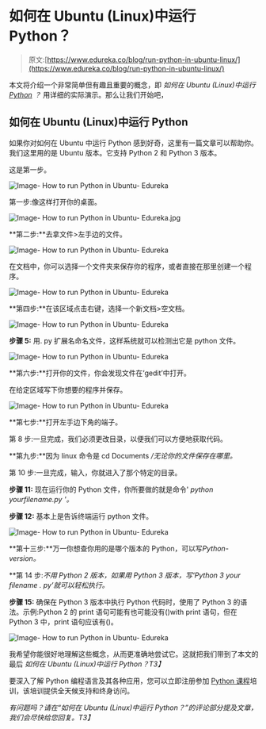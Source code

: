 # 如何在 Ubuntu (Linux)中运行 Python？

> 原文:[https://www.edureka.co/blog/run-python-in-ubuntu-linux/](https://www.edureka.co/blog/run-python-in-ubuntu-linux/)

本文将介绍一个非常简单但有趣且重要的概念，即 *如何在 Ubuntu (Linux)中运行 [Python](https://www.edureka.co/blog/python-programming-language) ？* 用详细的实际演示。那么让我们开始吧，

## **如何在 Ubuntu (Linux)中运行 Python**

如果你对如何在 Ubuntu 中运行 Python 感到好奇，这里有一篇文章可以帮助你。我们这里用的是 Ubuntu 版本。它支持 Python 2 和 Python 3 版本。

这是第一步。

![Image- How to run Python in Ubuntu- Edureka](../Images/b66a7384310475b978811133cc7024f8.png)

第一步:像这样打开你的桌面。

![Image- How to run Python in Ubuntu- Edureka.jpg ](../Images/2e78d1ab78e9cdef94f833b535531725.png)

**第二步:**去拿文件>左手边的文件。

![Image- How to run Python in Ubuntu- Edureka](../Images/421021e04179ddc573b4fb819eb0f8f5.png)

在文档中，你可以选择一个文件夹来保存你的程序，或者直接在那里创建一个程序。

![Image- How to run Python in Ubuntu- Edureka](../Images/5280adc86ca369bbd817ad05160ba28c.png)

**第四步:**在该区域点击右键，选择一个新文档>空文档。

![Image- How to run Python in Ubuntu- Edureka](../Images/95da61cb3edfcaa03abca9c97473b6bc.png)

**步骤 5:** 用. py 扩展名命名文件，这样系统就可以检测出它是 python 文件。

![Image- How to run Python in Ubuntu- Edureka](../Images/d2ae1d1b328a56c9bb0e2ebaead888a5.png)

**第六步:**打开你的文件，你会发现文件在‘gedit’中打开。

在给定区域写下你想要的程序并保存。

![Image- How to run Python in Ubuntu- Edureka](../Images/4468662ba42bc1fe17f197866eb3f578.png)

**第七步:**打开左手边下角的端子。

第 8 步:一旦完成，我们必须更改目录，以便我们可以方便地获取代码。

**第九步:**因为 linux 命令是 cd Documents */无论你的文件保存在哪里。*

第 10 步:一旦完成，输入，你就进入了那个特定的目录。

**步骤 11:** 现在运行你的 Python 文件，你所要做的就是命令' *python yourfilename.py '。*

**步骤 12:** 基本上是告诉终端运行 python 文件。

![Image- How to run Python in Ubuntu- Edureka](../Images/96241c3aa03fbcc590ff91607be0b83e.png)

**第十三步:**万一你想查你用的是哪个版本的 Python，可以写*Python-version。*

**第 14 步:**不用 Python 2 版本，如果用 Python 3 版本，写*‘Python 3 your filename . py’就可以轻松执行。*

**步骤 15:** 确保在 Python 3 版本中执行 Python 代码时，使用了 Python 3 的语法。示例:Python 2 的 print 语句可能有也可能没有()with print 语句，但在 Python 3 中，print 语句应该有()。

![Image- How to run Python in Ubuntu- Edureka](../Images/e1e4efb14d793d4f19c72439bfc6a195.png)

我希望你能很好地理解这些概念，从而更准确地尝试它。这就把我们带到了本文的最后 *如何在 Ubuntu (Linux)中运行 Python？T3】*

要深入了解 Python 编程语言及其各种应用，您可以立即注册参加 [Python 课程](https://www.edureka.co/python-programming-certification-training)培训，该培训提供全天候支持和终身访问。

*有问题吗？请在“如何在 Ubuntu (Linux)中运行 Python？”的评论部分提及文章，我们会尽快给您回复。T3】*